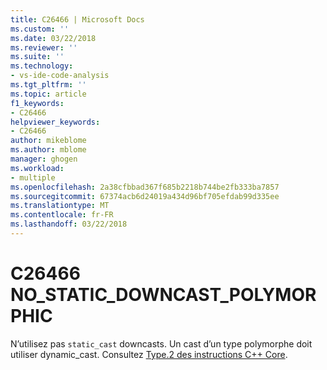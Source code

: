 ```yaml
---
title: C26466 | Microsoft Docs
ms.custom: ''
ms.date: 03/22/2018
ms.reviewer: ''
ms.suite: ''
ms.technology:
- vs-ide-code-analysis
ms.tgt_pltfrm: ''
ms.topic: article
f1_keywords:
- C26466
helpviewer_keywords:
- C26466
author: mikeblome
ms.author: mblome
manager: ghogen
ms.workload:
- multiple
ms.openlocfilehash: 2a38cfbbad367f685b2218b744be2fb333ba7857
ms.sourcegitcommit: 67374acb6d24019a434d96bf705efdab99d335ee
ms.translationtype: MT
ms.contentlocale: fr-FR
ms.lasthandoff: 03/22/2018
---
```

# <a name="c26466-nostaticdowncastpolymorphic"></a>C26466 NO_STATIC_DOWNCAST_POLYMORPHIC
  N’utilisez pas `static_cast` downcasts. Un cast d’un type polymorphe doit utiliser dynamic_cast. Consultez [Type.2 des instructions C++ Core](https://github.com/isocpp/CppCoreGuidelines/blob/master/CppCoreGuidelines.md#Pro-type-downcast).
